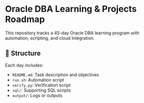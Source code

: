 # Oracle DBA Learning & Projects Roadmap

This repository tracks a 45-day Oracle DBA learning program with automation, scripting, and cloud integration.

## 📁 Structure

Each day includes:
- `README.md`: Task description and objectives
- `run.sh`: Automation script
- `verify.py`: Verification script
- `sql/`: Supporting SQL scripts
- `output/`: Logs or outputs

